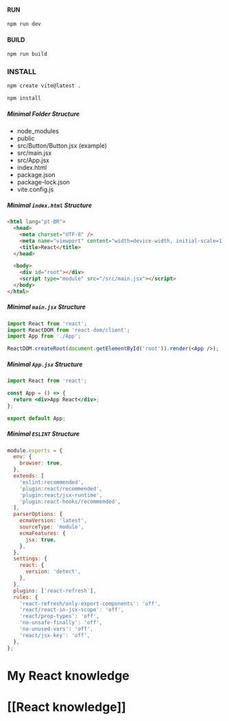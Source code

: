 
#### RUN
```bash
npm run dev
```
#### BUILD
```bash
npm run build
```

### INSTALL
```bash
npm create vite@latest .

npm install
```

##### Minimal Folder Structure
- node_modules
- public
- src/Button/Button.jsx (example)
- src/main.jsx
- src/App.jsx
- index.html
- package.json
- package-lock.json
- vite.config.js

##### Minimal `index.html` Structure
```html
<html lang="pt-BR">
  <head>
    <meta charset="UTF-8" />
    <meta name="viewport" content="width=device-width, initial-scale=1.0" />
    <title>React</title>
  </head>

  <body>
    <div id="root"></div>
    <script type="module" src="/src/main.jsx"></script>
  </body>
</html>
```

##### Minimal `main.jsx` Structure
```jsx
import React from 'react';
import ReactDOM from 'react-dom/client';
import App from './App';

ReactDOM.createRoot(document.getElementById('root')).render(<App />);
```
##### Minimal `App.jsx` Structure
```jsx
import React from 'react';

const App = () => {
  return <div>App React</div>;
};

export default App;
```

##### Minimal `ESLINT` Structure
```js
module.exports = {
  env: {
    browser: true,
  },
  extends: [
    'eslint:recommended',
    'plugin:react/recommended',
    'plugin:react/jsx-runtime',
    'plugin:react-hooks/recommended',
  ],
  parserOptions: {
    ecmaVersion: 'latest',
    sourceType: 'module',
    ecmaFeatures: {
      jsx: true,
    },
  },
  settings: {
    react: {
      version: 'detect',
    },
  },
  plugins: ['react-refresh'],
  rules: {
    'react-refresh/only-export-components': 'off',
    'react/react-in-jsx-scope': 'off',
    'react/prop-types': 'off',
    'no-unsafe-finally': 'off',
    'no-unused-vars': 'off',
    'react/jsx-key': 'off',
  },
};
```


# My React knowledge
# [[React knowledge]]